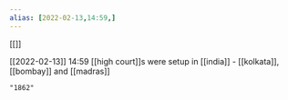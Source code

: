 ```yaml
---
alias: [2022-02-13,14:59,]
---
```

[[]]

[[2022-02-13]] 14:59
[[high court]]s were setup in [[india]] - [[kolkata]], [[bombay]] and [[madras]]
```query
"1862"
```